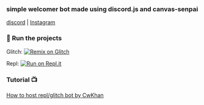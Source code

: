 ### simple welcomer bot made using discord.js and canvas-senpai

[discord](https://discord.st/ctl) | [Instagram](https://instagram.com/a.goenks)

### 💨 Run the projects

Glitch: [![Remix on Glitch](https://cdn.glitch.com/2703baf2-b643-4da7-ab91-7ee2a2d00b5b%2Fremix-button.svg)](https://glitch.com/edit/#!/import/github/PharaohBoi/the-welcomer)

Repl: [![Run on Repl.it](https://repl.it/badge/github/Khanmanan/automod-bot)](https://replit.com/github/PharaohBoi/the-welcomer)
 
### Tutorial 📺

[How to host repl/glitch bot by CwKhan](https://youtu.be/O24Q02LpFl4)


  
